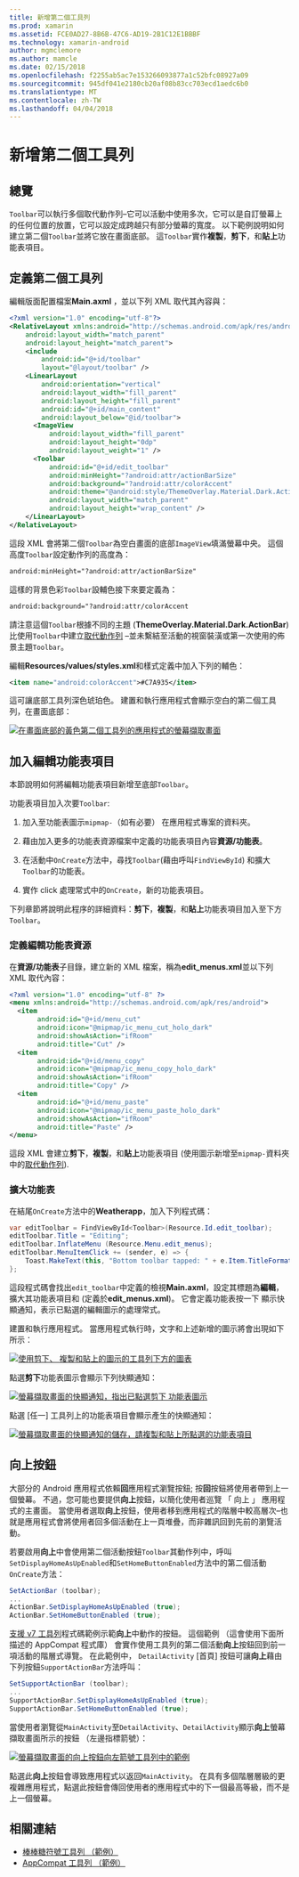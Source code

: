 ```yaml
---
title: 新增第二個工具列
ms.prod: xamarin
ms.assetid: FCE0AD27-8B6B-47C6-AD19-2B1C12E1BBBF
ms.technology: xamarin-android
author: mgmclemore
ms.author: mamcle
ms.date: 02/15/2018
ms.openlocfilehash: f2255ab5ac7e153266093877a1c52bfc08927a09
ms.sourcegitcommit: 945df041e2180cb20af08b83cc703ecd1aedc6b0
ms.translationtype: MT
ms.contentlocale: zh-TW
ms.lasthandoff: 04/04/2018
---
```

# <a name="adding-a-second-toolbar"></a>新增第二個工具列


## <a name="overview"></a>總覽 

`Toolbar`可以執行多個取代動作列&ndash;它可以活動中使用多次，它可以是自訂螢幕上的任何位置的放置，它可以設定成跨越只有部分螢幕的寬度。 以下範例說明如何建立第二個`Toolbar`並將它放在畫面底部。 這`Toolbar`實作**複製**，**剪下**，和**貼上**功能表項目。 


## <a name="define-the-second-toolbar"></a>定義第二個工具列 

編輯版面配置檔案**Main.axml** ，並以下列 XML 取代其內容與：

```xml
<?xml version="1.0" encoding="utf-8"?>
<RelativeLayout xmlns:android="http://schemas.android.com/apk/res/android"
    android:layout_width="match_parent"
    android:layout_height="match_parent">
    <include
        android:id="@+id/toolbar"
        layout="@layout/toolbar" />
    <LinearLayout
        android:orientation="vertical"
        android:layout_width="fill_parent"
        android:layout_height="fill_parent"
        android:id="@+id/main_content"
        android:layout_below="@id/toolbar">
      <ImageView
          android:layout_width="fill_parent"
          android:layout_height="0dp"
          android:layout_weight="1" />
      <Toolbar
          android:id="@+id/edit_toolbar"
          android:minHeight="?android:attr/actionBarSize"
          android:background="?android:attr/colorAccent"
          android:theme="@android:style/ThemeOverlay.Material.Dark.ActionBar"
          android:layout_width="match_parent"
          android:layout_height="wrap_content" />
    </LinearLayout>
</RelativeLayout>
```

這段 XML 會將第二個`Toolbar`為空白畫面的底部`ImageView`填滿螢幕中央。 這個高度`Toolbar`設定動作列的高度為： 

```xml
android:minHeight="?android:attr/actionBarSize"
```

這樣的背景色彩`Toolbar`設輔色接下來要定義為：

```xml
android:background="?android:attr/colorAccent
```

請注意這個`Toolbar`根據不同的主題 (**ThemeOverlay.Material.Dark.ActionBar**) 比使用`Toolbar`中建立[取代動作列](~/android/user-interface/controls/tool-bar/replacing-the-action-bar.md) &ndash;並未繫結至活動的視窗裝潢或第一次使用的佈景主題`Toolbar`。

編輯**Resources/values/styles.xml**和樣式定義中加入下列的輔色： 

```xml
<item name="android:colorAccent">#C7A935</item>
```

這可讓底部工具列深色琥珀色。 建置和執行應用程式會顯示空白的第二個工具列，在畫面底部： 

[![在畫面底部的黃色第二個工具列的應用程式的螢幕擷取畫面](adding-a-second-toolbar-images/01-second-toolbar-sml.png)](adding-a-second-toolbar-images/01-second-toolbar.png#lightbox)


 
## <a name="add-edit-menu-items"></a>加入編輯功能表項目 

本節說明如何將編輯功能表項目新增至底部`Toolbar`。 

功能表項目加入次要`Toolbar`: 

1.  加入至功能表圖示`mipmap-`（如有必要） 在應用程式專案的資料夾。

2.  藉由加入更多的功能表資源檔案中定義的功能表項目內容**資源/功能表**。 

3.  在活動中`OnCreate`方法中，尋找`Toolbar`(藉由呼叫`FindViewById`) 和擴大`Toolbar`的功能表。

4.  實作 click 處理常式中的`OnCreate`，新的功能表項目。 

下列章節將說明此程序的詳細資料：**剪下**，**複製**，和**貼上**功能表項目加入至下方`Toolbar`。 



### <a name="define-the-edit-menu-resource"></a>定義編輯功能表資源

在**資源/功能表**子目錄，建立新的 XML 檔案，稱為**edit_menus.xml**並以下列 XML 取代內容：

```xml
<?xml version="1.0" encoding="utf-8" ?>
<menu xmlns:android="http://schemas.android.com/apk/res/android">
  <item
       android:id="@+id/menu_cut"
       android:icon="@mipmap/ic_menu_cut_holo_dark"
       android:showAsAction="ifRoom"
       android:title="Cut" />
  <item
       android:id="@+id/menu_copy"
       android:icon="@mipmap/ic_menu_copy_holo_dark"
       android:showAsAction="ifRoom"
       android:title="Copy" />
  <item
       android:id="@+id/menu_paste"
       android:icon="@mipmap/ic_menu_paste_holo_dark"
       android:showAsAction="ifRoom"
       android:title="Paste" />
</menu>
```

這段 XML 會建立**剪下**，**複製**，和**貼上**功能表項目 (使用圖示新增至`mipmap-`資料夾中的[取代動作列](~/android/user-interface/controls/tool-bar/replacing-the-action-bar.md)).



### <a name="inflate-the-menus"></a>擴大功能表

在結尾`OnCreate`方法中的**Weatherapp**，加入下列程式碼： 

```csharp
var editToolbar = FindViewById<Toolbar>(Resource.Id.edit_toolbar);
editToolbar.Title = "Editing";
editToolbar.InflateMenu (Resource.Menu.edit_menus);
editToolbar.MenuItemClick += (sender, e) => {
    Toast.MakeText(this, "Bottom toolbar tapped: " + e.Item.TitleFormatted, ToastLength.Short).Show();
};
```

這段程式碼會找出`edit_toolbar`中定義的檢視**Main.axml**，設定其標題為**編輯**，擴大其功能表項目和 (定義於**edit_menus.xml**)。 它會定義功能表按一下 顯示快顯通知，表示已點選的編輯圖示的處理常式。 

建置和執行應用程式。 當應用程式執行時，文字和上述新增的圖示將會出現如下所示： 

[![使用剪下、 複製和貼上的圖示的工具列下方的圖表](adding-a-second-toolbar-images/02-bottom-toolbar-sml.png)](adding-a-second-toolbar-images/02-bottom-toolbar.png#lightbox)

點選**剪下**功能表圖示會顯示下列快顯通知： 

[![螢幕擷取畫面的快顯通知，指出已點選剪下 功能表圖示](adding-a-second-toolbar-images/03-bottom-tapped-sml.png)](adding-a-second-toolbar-images/03-bottom-tapped.png#lightbox)

點選 [任一] 工具列上的功能表項目會顯示產生的快顯通知： 

[![螢幕擷取畫面的快顯通知的儲存，請複製和貼上所點選的功能表項目](adding-a-second-toolbar-images/04-menu-action-sml.png)](adding-a-second-toolbar-images/04-menu-action.png#lightbox)



## <a name="the-up-button"></a>向上按鈕 

大部分的 Android 應用程式依賴**回**應用程式瀏覽按鈕; 按**回**按鈕將使用者帶到上一個螢幕。
不過，您可能也要提供**向上**按鈕，以簡化使用者巡覽 「 向上 」 應用程式的主畫面。 當使用者選取**向上**按鈕，使用者移到應用程式的階層中較高層次&ndash;也就是應用程式會將使用者回多個活動在上一頁堆疊，而非雜訊回到先前的瀏覽活動。 

若要啟用**向上**中會使用第二個活動按鈕`Toolbar`其動作列中，呼叫`SetDisplayHomeAsUpEnabled`和`SetHomeButtonEnabled`方法中的第二個活動`OnCreate`方法：

```csharp
SetActionBar (toolbar);
...
ActionBar.SetDisplayHomeAsUpEnabled (true);
ActionBar.SetHomeButtonEnabled (true);
```

[支援 v7 工具列](https://developer.xamarin.com/samples/monodroid/Supportv7/AppCompat/Toolbar/)程式碼範例示範**向上**中動作的按鈕。 這個範例 （這會使用下面所描述的 AppCompat 程式庫） 會實作使用工具列的第二個活動**向上**按鈕回到前一項活動的階層式導覽。 在此範例中， `DetailActivity` [首頁] 按鈕可讓**向上**藉由下列按鈕`SupportActionBar`方法呼叫： 

```csharp
SetSupportActionBar (toolbar);
...
SupportActionBar.SetDisplayHomeAsUpEnabled (true);
SupportActionBar.SetHomeButtonEnabled (true);
```

當使用者瀏覽從`MainActivity`至`DetailActivity`、`DetailActivity`顯示**向上**螢幕擷取畫面所示的按鈕 （左邊指標箭號）：

[![螢幕擷取畫面的向上按鈕向左箭號工具列中的範例](adding-a-second-toolbar-images/05-up-button-sml.png)](adding-a-second-toolbar-images/05-up-button.png#lightbox)

點選此**向上**按鈕會導致應用程式以返回`MainActivity`。 在具有多個階層層級的更複雜應用程式，點選此按鈕會傳回使用者的應用程式中的下一個最高等級，而不是上一個螢幕。 



## <a name="related-links"></a>相關連結

- [棒棒糖符號工具列 （範例）](https://developer.xamarin.com/samples/monodroid/android5.0/Toolbar/)
- [AppCompat 工具列 （範例）](https://developer.xamarin.com/samples/monodroid/Supportv7/AppCompat/Toolbar/)
